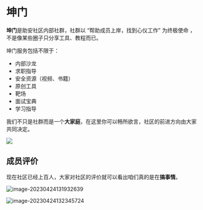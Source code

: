 # 坤门

**坤门**是助安社区内部社群，社群以 “帮助成员上岸，找到心仪工作” 为终极使命 ，不是像某些圈子只分享工具、教程而已。

坤门服务包括不限于：

- 内部沙龙 
- 求职指导 
- 安全资源（视频、书籍）
- 原创工具
- 靶场
- 面试宝典
- 学习指导

我们不只是社群而是一个**大家庭**，在这里你可以畅所欲言，社区的前进方向由大家共同决定。

![](F:\Temp\kunman\kernel-16823115761436.png)

## 成员评价

现在社区已经上百人，大家对社区的评价就可以看出咱们真的是在**搞事情**。

![image-20230424131932639](http://static.sechelper.com/img/2023/04/24/51dd84ac5ec1579dd0955711313b5305.png)

![image-20230424132345724](http://static.sechelper.com/img/2023/04/24/7540e7a7975b033bea027fb7a8e091ea.png)
